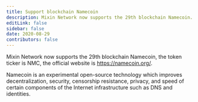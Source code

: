 ```yaml
---
title: Support blockchain Namecoin
description: Mixin Network now supports the 29th blockchain Namecoin.
editLink: false
sidebar: false
date: 2020-08-29
contributors: false
---
```


Mixin Network now supports the 29th blockchain Namecoin, the token ticker is NMC, the official website is https://namecoin.org/.

Namecoin is an experimental open-source technology which improves decentralization, security, censorship resistance, privacy, and speed of certain components of the Internet infrastructure such as DNS and identities.